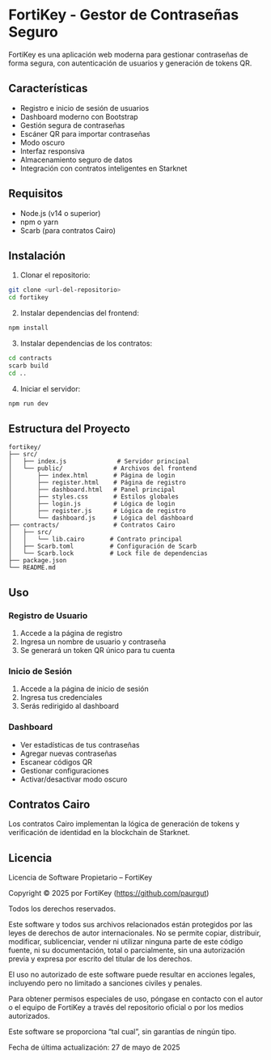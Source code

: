 # FortiKey - Gestor de Contraseñas Seguro

FortiKey es una aplicación web moderna para gestionar contraseñas de forma segura, con autenticación de usuarios y generación de tokens QR.

## Características

- Registro e inicio de sesión de usuarios
- Dashboard moderno con Bootstrap
- Gestión segura de contraseñas
- Escáner QR para importar contraseñas
- Modo oscuro
- Interfaz responsiva
- Almacenamiento seguro de datos
- Integración con contratos inteligentes en Starknet

## Requisitos

- Node.js (v14 o superior)
- npm o yarn
- Scarb (para contratos Cairo)

## Instalación

1. Clonar el repositorio:
```bash
git clone <url-del-repositorio>
cd fortikey
```

2. Instalar dependencias del frontend:
```bash
npm install
```

3. Instalar dependencias de los contratos:
```bash
cd contracts
scarb build
cd ..
```

4. Iniciar el servidor:
```bash
npm run dev
```

## Estructura del Proyecto

```
fortikey/
├── src/
│   ├── index.js              # Servidor principal
│   └── public/              # Archivos del frontend
│       ├── index.html       # Página de login
│       ├── register.html    # Página de registro
│       ├── dashboard.html   # Panel principal
│       ├── styles.css       # Estilos globales
│       ├── login.js         # Lógica de login
│       ├── register.js      # Lógica de registro
│       └── dashboard.js     # Lógica del dashboard
├── contracts/               # Contratos Cairo
│   ├── src/
│   │   └── lib.cairo       # Contrato principal
│   ├── Scarb.toml          # Configuración de Scarb
│   └── Scarb.lock          # Lock file de dependencias
├── package.json
└── README.md
```

## Uso

### Registro de Usuario

1. Accede a la página de registro
2. Ingresa un nombre de usuario y contraseña
3. Se generará un token QR único para tu cuenta

### Inicio de Sesión

1. Accede a la página de inicio de sesión
2. Ingresa tus credenciales
3. Serás redirigido al dashboard

### Dashboard

- Ver estadísticas de tus contraseñas
- Agregar nuevas contraseñas
- Escanear códigos QR
- Gestionar configuraciones
- Activar/desactivar modo oscuro

## Contratos Cairo

Los contratos Cairo implementan la lógica de generación de tokens y verificación de identidad en la blockchain de Starknet.

## Licencia

Licencia de Software Propietario – FortiKey

Copyright © 2025 por FortiKey (https://github.com/paurgut)

Todos los derechos reservados.

Este software y todos sus archivos relacionados están protegidos por las leyes de derechos de autor internacionales. No se permite copiar, distribuir, modificar, sublicenciar, vender ni utilizar ninguna parte de este código fuente, ni su documentación, total o parcialmente, sin una autorización previa y expresa por escrito del titular de los derechos.

El uso no autorizado de este software puede resultar en acciones legales, incluyendo pero no limitado a sanciones civiles y penales.

Para obtener permisos especiales de uso, póngase en contacto con el autor o el equipo de FortiKey a través del repositorio oficial o por los medios autorizados.

Este software se proporciona “tal cual”, sin garantías de ningún tipo.

Fecha de última actualización: 27 de mayo de 2025